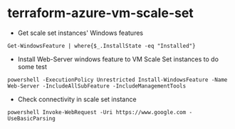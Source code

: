 # terraform-azure-vm-scale-set

- Get scale set instances' Windows features
```
Get-WindowsFeature | where{$_.InstallState -eq "Installed"}
```

- Install Web-Server windows feature to VM Scale Set instances to do some test
```
powershell -ExecutionPolicy Unrestricted Install-WindowsFeature -Name Web-Server -IncludeAllSubFeature -IncludeManagementTools
```

- Check connectivity in scale set instance
```
powershell Invoke-WebRequest -Uri https://www.google.com -UseBasicParsing

```